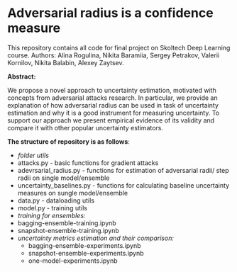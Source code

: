 # Adversarial radius is a confidence measure
This repository contains all code for final project on Skoltech Deep Learning course. Authors: Alina Rogulina, Nikita Baramiia, Sergey Petrakov, Valerii Kornilov, 
Nikita Balabin, Alexey Zaytsev.

**Abstract:**

We propose a novel approach to uncertainty estimation, motivated with concepts from adversarial attacks research.
In particular, we provide an explanation of how adversarial radius can be used in task of uncertainty estimation and why it is a good instrument for measuring uncertainty. To support our approach we present empirical evidence of its validity and compare it with other popular uncertainty estimators.

**The structure of repository is as follows**:
- *folder utils*
 - attacks.py - basic functions for gradient attacks
 - adevrsarial_radius.py - functions for estimation of adversarial radii/ step radii on single model/ensemble
 - uncertainty_baselines.py - functions for calculating baseline uncertainty measures on sungle model/ensemble
 - data.py - dataloading utils
 - model.py - training utils
- *training for ensembles:*
 - bagging-ensemble-training.ipynb
 - snapshot-ensemble-training.ipynb
- *uncertainty metrics estimation and their comparison:*
  - bagging-ensemble-experiments.ipynb
  - snapshot-ensemble-experiments.ipynb
  - one-model-experiments.ipynb
